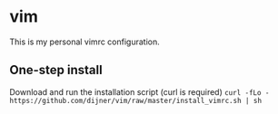 # vim
This is my personal vimrc configuration.

## One-step install
Download and run the installation script (curl is required)
`curl -fLo - https://github.com/dijner/vim/raw/master/install_vimrc.sh | sh`
